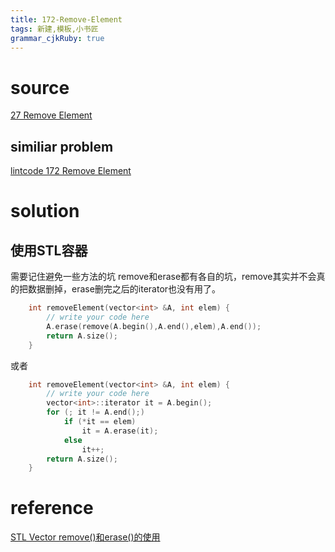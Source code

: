 ```yaml
---
title: 172-Remove-Element
tags: 新建,模板,小书匠
grammar_cjkRuby: true
---
```



# source
[27 Remove Element](https://leetcode.com/problems/remove-element/)

## similiar problem 

[lintcode 172 Remove Element](http://www.lintcode.com/en/problem/remove-element/)

# solution
## 使用STL容器

需要记住避免一些方法的坑 remove和erase都有各自的坑，remove其实并不会真的把数据删掉，erase删完之后的iterator也没有用了。

```cpp
    int removeElement(vector<int> &A, int elem) {
        // write your code here
        A.erase(remove(A.begin(),A.end(),elem),A.end());
        return A.size();
    }
```

或者 
```cpp
    int removeElement(vector<int> &A, int elem) {
        // write your code here
        vector<int>::iterator it = A.begin();
        for (; it != A.end();)
            if (*it == elem)
                it = A.erase(it);
            else
                it++;
        return A.size();
    }
```

# reference
[STL Vector remove()和erase()的使用](http://blog.csdn.net/yockie/article/details/7859330)